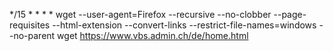 */15 * * * * wget --user-agent=Firefox --recursive --no-clobber --page-requisites --html-extension --convert-links --restrict-file-names=windows --no-parent wget https://www.vbs.admin.ch/de/home.html
